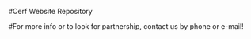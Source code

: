 #Cerf Website Repository


#For more info or to look for partnership, contact us by phone or e-mail!